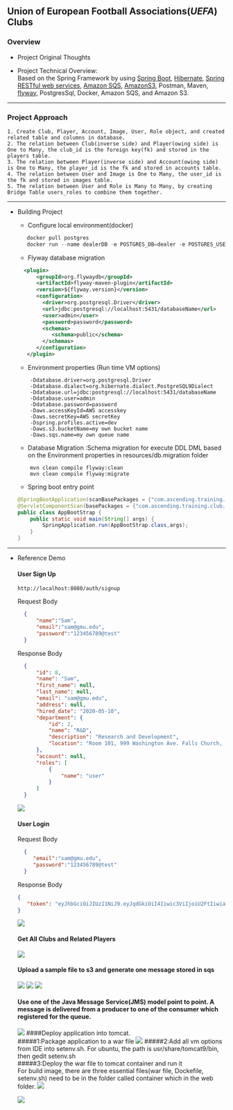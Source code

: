 ## Union of European Football Associations(*UEFA*) Clubs


### Overview
*  Project Original Thoughts

*  Project Technical Overview:  
Based on the Spring Framework by using 
[Spring Boot](https:https://www.tutorialspoint.com/spring_boot/spring_boot_introduction.htm),
[Hibernate](https://howtodoinjava.com/hibernate-tutorials/),
[Spring RESTful web services](https://www.tutorialspoint.com/spring_boot/spring_boot_building_restful_web_services.htm),
[Amazon SQS](https://docs.aws.amazon.com/sdk-for-java/v1/developer-guide/examples-sqs-messages.html),
[AmazonS3](https://docs.aws.amazon.com/AmazonS3/latest/dev/UploadObjSingleOpJava.html),
Postman, Maven, [flyway](https://flywaydb.org/getstarted/why), PostgresSql, Docker, Amazon SQS, and Amazon S3.
---
### Project Approach  
    1. Create Club, Player, Account, Image, User, Role object, and created related table and columns in database.
    2. The relation between Club(inverse side) and Player(owing side) is One to Many, the club_id is the foreign key(fk) and stored in the players table.
    3. The relation between Player(inverse side) and Account(owing side) is One to Many, the player_id is the fk and stored in accounts table.
    4. The relation between User and Image is One to Many, the user_id is the fk and stored in images table.
    5. The relation between User and Role is Many to Many, by creating Bridge Table users_roles to combine them together.
---
* Building Project
    * Configure local environment(docker)
    ```java
       docker pull postgres
       docker run --name dealerDB -e POSTGRES_DB=dealer -e POSTGRES_USER=admin -e POSTGRES_PASSWORD=password -p 5431:5432 -d postgres
    ```
    * Flyway database migration
    
    ```xml
      <plugin>
          <groupId>org.flywaydb</groupId>
          <artifactId>flyway-maven-plugin</artifactId>
          <version>${flyway.version}</version>
          <configuration>
            <driver>org.postgresql.Driver</driver>
            <url>jdbc:postgresql://localhost:5431/databaseName</url>
            <user>admin</user>
            <password>password</password>
            <schemas>
               <schema>public</schema>
            </schemas>
          </configuration>
       </plugin>
    ```
    
    * Environment properties (Run time VM options)
        
    ```
        -Ddatabase.driver=org.postgresql.Driver
        -Ddatabase.dialect=org.hibernate.dialect.PostgreSQL9Dialect
        -Ddatabase.url=jdbc:postgresql://localhost:5431/databaseName
        -Ddatabase.user=admin
        -Ddatabase.password=password
        -Daws.accessKeyId=AWS accesskey
        -Daws.secretKey=AWS secretKey
        -Dspring.profiles.active=dev
        -Daws.s3.bucketName=my own bucket name
        -Daws.sqs.name=my own queue name
    ```
      
    * Database Migration :Schema migration for execute DDL DML based on the Environment properties in resources/db.migration folder
    ```
        mvn clean compile flyway:clean
        mvn clean compile flyway:migrate
    ``` 
    * Spring boot entry point
    
    ```Java
    @SpringBootApplication(scanBasePackages = {"com.ascending.training.club"})
    @ServletComponentScan(basePackages = {"com.ascending.training.club.filter"})
    public class AppBootStrap {
        public static void main(String[] args) {
            SpringApplication.run(AppBootStrap.class,args);
        }
    }
    ```
---
* Reference Demo
    #### User Sign Up
    ```URL
    http://localhost:8080/auth/signup
   ```
  Request Body
  ``` Json
    {
    	"name":"Sam",
    	"email":"sam@gmu.edu",
    	"password":"123456789@test"
    }
  ```
  Response Body
  ```Json
    {
        "id": 8,
        "name": "Sam",
        "first_name": null,
        "last_name": null,
        "email": "sam@gmu.edu",
        "address": null,
        "hired_date": "2020-05-10",
        "department": {
            "id": 2,
            "name": "R&D",
            "description": "Research and Development",
            "location": "Room 101, 999 Washington Ave. Falls Church, VA"
        },
        "account": null,
        "roles": [
            {
                "name": "user"
            }
        ]
    }
  ```
   ![](images/signUp.png)
     #### User Login
     Request Body
   ```  Json
     {
        "email":"sam@gmu.edu",
        "password":"123456789@test"
     }
   ```
     Response Body
     ``` Json
     {
        "token": "eyJhbGciOiJIUzI1NiJ9.eyJqdGkiOiI4Iiwic3ViIjoiU2FtIiwiaWF0IjoxNTg5MTQ4NjA4LCJpc3MiOiJjb20uYXNjZW5kaW5nIiwiZXhwIjoxNTg5MjM1MDA4LCJhbGxvd2VkUmVzb3VyY2UiOiIvY2x1YnMsL3BsYXllciwvcGxzLC9hY250cywvYWNjb3VudHMiLCJhbGxvd2VkUmVhZFJlc291cmNlcyI6Ii9jbHVicywvcGxheWVyLC9wbHMsL2FjbnRzLC9hY2NvdW50cyIsImFsbG93ZWRDcmVhdGVSZXNvdXJjZXMiOiIvY2x1YnMsL3BsYXllciwvcGxzLC9hY250cywvYWNjb3VudHMiLCJhbGxvd2VkVXBkYXRlUmVzb3VyY2VzIjoiL2NsdWJzLC9wbGF5ZXIsL3BscywvYWNudHMsL2FjY291bnRzIiwiYWxsb3dlZERlbGV0ZVJlc291cmNlcyI6IiJ9.90Z1iGP3yV1J52M7H7TBZQg8vDNRNL4VHx1Jwi-q7HU"
     }
     ```
    ![](images/loginIn.png)
     #### Get All Clubs and Related Players
     ![](images/getAllClubsandItsPlayers.png)
     #### Upload a sample file to s3 and generate one message stored in sqs
     ![](images/uploadS3.png)
     ![](images/s3.png)
     ![](images/sqs.png)
     #### Use one of the Java Message Service(JMS) model point to point. A message is delivered from a producer to one of the consumer which registered for the queue.   
     ![](images/JMS.png)
     ####Deploy application into tomcat.  
     #####1:Package application to a war file
     ![](images/package.png)
     #####2:Add all vm options from IDE into setenv.sh. For ubuntu, the path is usr/share/tomcat9/bin, then gedit setenv.sh  
     #####3:Deploy the war file to tomcat container and run it  
     For build image, there are three essential files(war file, Dockefile, setenv.sh) need to be in the folder called container which in the web folder.
     ![](images/buildImage.png)
     
     ![](images/runImage.png)